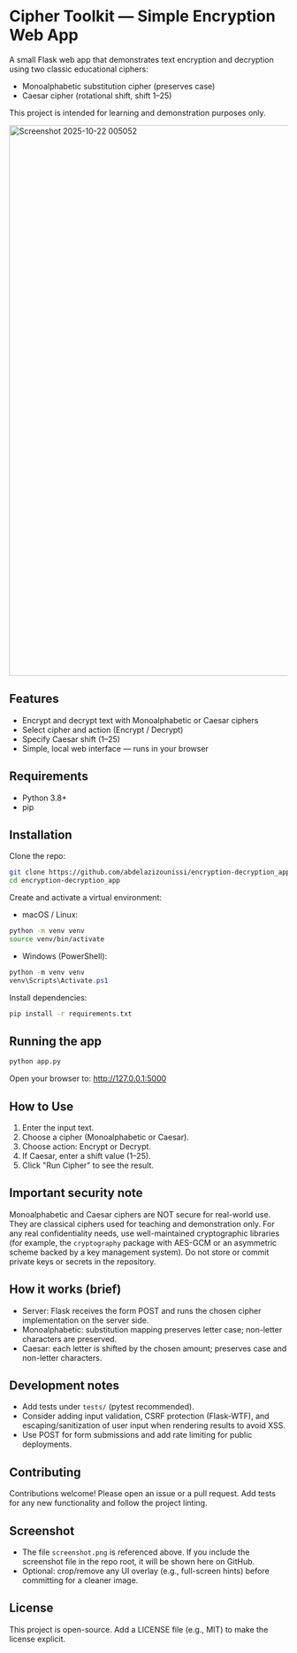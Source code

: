 # Cipher Toolkit — Simple Encryption Web App

A small Flask web app that demonstrates text encryption and decryption using two classic educational ciphers:

- Monoalphabetic substitution cipher (preserves case)
- Caesar cipher (rotational shift, shift 1–25)

This project is intended for learning and demonstration purposes only.

<img width="1919" height="995" alt="Screenshot 2025-10-22 005052" src="https://github.com/user-attachments/assets/77bdcee7-9c49-453b-864a-56643dc6c833" />


## Features
- Encrypt and decrypt text with Monoalphabetic or Caesar ciphers
- Select cipher and action (Encrypt / Decrypt)
- Specify Caesar shift (1–25)
- Simple, local web interface — runs in your browser

## Requirements
- Python 3.8+
- pip

## Installation

Clone the repo:
```bash
git clone https://github.com/abdelazizounissi/encryption-decryption_app.git
cd encryption-decryption_app
```

Create and activate a virtual environment:

- macOS / Linux:
```bash
python -m venv venv
source venv/bin/activate
```

- Windows (PowerShell):
```powershell
python -m venv venv
venv\Scripts\Activate.ps1
```

Install dependencies:
```bash
pip install -r requirements.txt
```

## Running the app
```bash
python app.py
```
Open your browser to: http://127.0.0.1:5000

## How to Use
1. Enter the input text.
2. Choose a cipher (Monoalphabetic or Caesar).
3. Choose action: Encrypt or Decrypt.
4. If Caesar, enter a shift value (1–25).
5. Click "Run Cipher" to see the result.

## Important security note
Monoalphabetic and Caesar ciphers are NOT secure for real-world use. They are classical ciphers used for teaching and demonstration only. For any real confidentiality needs, use well-maintained cryptographic libraries (for example, the `cryptography` package with AES-GCM or an asymmetric scheme backed by a key management system). Do not store or commit private keys or secrets in the repository.

## How it works (brief)
- Server: Flask receives the form POST and runs the chosen cipher implementation on the server side.
- Monoalphabetic: substitution mapping preserves letter case; non-letter characters are preserved.
- Caesar: each letter is shifted by the chosen amount; preserves case and non-letter characters.

## Development notes
- Add tests under `tests/` (pytest recommended).
- Consider adding input validation, CSRF protection (Flask-WTF), and escaping/sanitization of user input when rendering results to avoid XSS.
- Use POST for form submissions and add rate limiting for public deployments.

## Contributing
Contributions welcome! Please open an issue or a pull request. Add tests for any new functionality and follow the project linting.

## Screenshot
- The file `screenshot.png` is referenced above. If you include the screenshot file in the repo root, it will be shown here on GitHub.
- Optional: crop/remove any UI overlay (e.g., full-screen hints) before committing for a cleaner image.

## License
This project is open-source. Add a LICENSE file (e.g., MIT) to make the license explicit.
